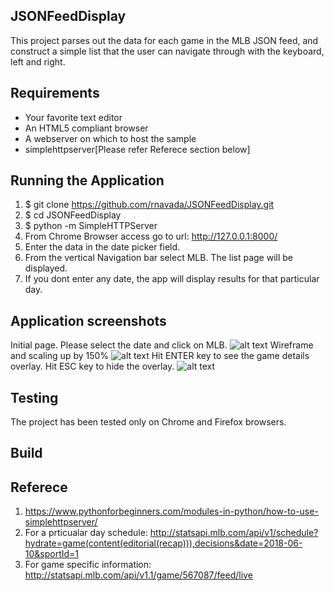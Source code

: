 JSONFeedDisplay  
---------------

This project parses out the data for each game in the MLB JSON feed, and construct a simple list that the user can
navigate through with the keyboard, left and right.

## Requirements
  * Your favorite text editor
  * An HTML5 compliant browser
  * A webserver on which to host the sample
  * simplehttpserver[Please refer Referece section below]

## Running the Application
  1. $ git clone https://github.com/rnavada/JSONFeedDisplay.git
  2. $ cd JSONFeedDisplay
  3. $ python -m SimpleHTTPServer
  4. From Chrome Browser access go to url: http://127.0.0.1:8000/
  5. Enter the data in the date picker field.
  6. From the vertical Navigation bar select MLB. The list page will be displayed.
  7. If you dont enter any date, the app will display results for that particular day.
  
## Application screenshots
  Initial page. Please select the date and click on MLB.
![alt text](https://github.com/rnavada/JSONFeedDisplay/blob/feature/init_dev/mlb/images/Screenshot%20from%202019-06-02%2021-56-03.png)
  Wireframe and scaling up by 150%
![alt text](https://github.com/rnavada/JSONFeedDisplay/blob/feature/init_dev/mlb/images/Screenshot%20from%202019-06-02%2021-56-38.png)
  Hit ENTER key to see the game details overlay. Hit ESC key to hide the overlay.
![alt text](https://github.com/rnavada/JSONFeedDisplay/blob/feature/init_dev/mlb/images/Screenshot%20from%202019-06-02%2021-56-52.png)

## Testing
  The project has been tested only on Chrome and Firefox browsers.

## Build

## Referece
  1. https://www.pythonforbeginners.com/modules-in-python/how-to-use-simplehttpserver/
  2. For a prticualar day schedule: http://statsapi.mlb.com/api/v1/schedule?hydrate=game(content(editorial(recap))),decisions&date=2018-06-10&sportId=1
  3. For game specific information: http://statsapi.mlb.com/api/v1.1/game/567087/feed/live
